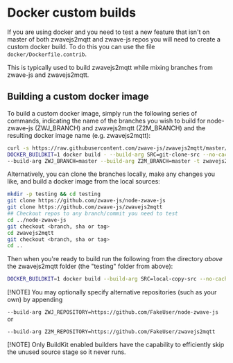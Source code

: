 # Docker custom builds

If you are using docker and you need to test a new feature that isn't on master of both zwavejs2mqtt and zwave-js repos you will need to create a custom docker build. To do this you can use the file `docker/Dockerfile.contrib`.

This is typically used to build zwavejs2mqtt while mixing branches from zwave-js and zwavejs2mqtt.

## Building a custom docker image

To build a custom docker image, simply run the following series of commands, indicating the name of the branches you wish to build for node-zwave-js (ZWJ_BRANCH) and zwavejs2mqtt (Z2M_BRANCH) and the resulting docker image name (e.g. zwavejs2mqtt):

```bash
curl -s https://raw.githubusercontent.com/zwave-js/zwavejs2mqtt/master/docker/Dockerfile.contrib | \
DOCKER_BUILDKIT=1 docker build - --build-arg SRC=git-clone-src --no-cache \
--build-arg ZWJ_BRANCH=master --build-arg Z2M_BRANCH=master -t zwavejs2mqtt
```

Alternatively, you can clone the branches locally, make any changes you like, and build a docker image from the local sources:

```bash
mkdir -p testing && cd testing
git clone https://github.com/zwave-js/node-zwave-js
git clone https://github.com/zwave-js/zwavejs2mqtt
## Checkout repos to any branch/commit you need to test
cd ../node-zwave-js
git checkout <branch, sha or tag>
cd zwavejs2mqtt
git checkout <branch, sha or tag>
cd ..
```

Then when you're ready to build run the following from the directory *above* the zwavejs2mqtt folder (the "testing" folder from above):

```bash
DOCKER_BUILDKIT=1 docker build --build-arg SRC=local-copy-src --no-cache -f zwavejs2mqtt/docker/Dockerfile.contrib -t zwavejs2mqtt .
```

[!NOTE] You may optionally specify alternative repositories (such as your own) by appending

`--build-arg ZWJ_REPOSITORY=https://github.com/FakeUser/node-zwave-js` or

`--build-arg Z2M_REPOSITORY=https://github.com/FakeUser/zwavejs2mqtt`

[!NOTE] Only BuildKit enabled builders have the capability to efficiently skip the unused source stage so it never runs.
